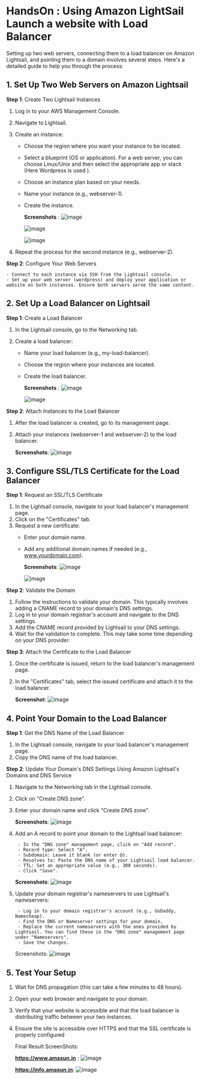 # HandsOn : Using Amazon LightSail Launch a website with Load Balancer

Setting up two web servers, connecting them to a load balancer on Amazon Lightsail, and pointing them to a domain involves several steps. 
Here's a detailed guide to help you through the process:

## 1. Set Up Two Web Servers on Amazon Lightsail

**Step 1**: Create Two Lightsail Instances

1. Log in to your AWS Management Console.
2. Navigate to Lightsail.
3. Create an instance:
   
    - Choose the region where you want your instance to be located.
    - Select a blueprint (OS or application). For a web server, you can choose Linux/Unix and then select the appropriate app or stack (Here Wordpress is used ).
    - Choose an instance plan based on your needs.
    - Name your instance (e.g., webserver-1).
    - Create the instance.

      **Screenshots** :
      ![image](https://github.com/AmalSunny992/AWS/assets/169422802/00c862c6-1a8c-49e4-a35f-8505aeab8967)
      
      ![image](https://github.com/AmalSunny992/AWS/assets/169422802/edcc3327-98e1-415f-86b5-31ec2a691324)
      
      ![image](https://github.com/AmalSunny992/AWS/assets/169422802/9557eaa8-e0be-499c-a263-1717e230e9b3)      

4. Repeat the process for the second instance (e.g., webserver-2).

**Step 2**: Configure Your Web Servers

    - Connect to each instance via SSH from the Lightsail console.
    - Set up your web server (wordpress) and deploy your application or website on both instances. Ensure both servers serve the same content.
  
## 2. Set Up a Load Balancer on Lightsail

**Step 1**: Create a Load Balancer

1. In the Lightsail console, go to the Networking tab.
2. Create a load balancer:
   
    - Name your load balancer (e.g., my-load-balancer).
    - Choose the region where your instances are located.
    - Create the load balancer.

      **Screenshots** :
      ![image](https://github.com/AmalSunny992/AWS/assets/169422802/0505ac29-6d81-4f70-a245-e30265512ff0)
      
      ![image](https://github.com/AmalSunny992/AWS/assets/169422802/3ef03fd1-80b1-4058-9364-6a2721a55d75)


**Step 2**: Attach Instances to the Load Balancer

1. After the load balancer is created, go to its management page.
2. Attach your instances (webserver-1 and webserver-2) to the load balancer.

   **Screenshots**:
   ![image](https://github.com/AmalSunny992/AWS/assets/169422802/4f5e17e6-b562-4a63-9615-5796adfab3c5)


## 3. Configure SSL/TLS Certificate for the Load Balancer

**Step 1**: Request an SSL/TLS Certificate
1. In the Lightsail console, navigate to your load balancer's management page.
2. Click on the "Certificates" tab.
3. Request a new certificate:
    - Enter your domain name.
    - Add any additional domain names if needed (e.g., www.yourdomain.com).

      **Screenshots**:
      ![image](https://github.com/AmalSunny992/AWS/assets/169422802/aa58073f-3f0a-4371-8c5c-424d133aa428)
      
      ![image](https://github.com/AmalSunny992/AWS/assets/169422802/5f1d4a2f-083c-43af-8e23-81fee22c53ff)

**Step 2**: Validate the Domain
1. Follow the instructions to validate your domain. This typically involves adding a CNAME record to your domain's DNS settings.
2. Log in to your domain registrar's account and navigate to the DNS settings.
3. Add the CNAME record provided by Lightsail to your DNS settings.
4. Wait for the validation to complete. This may take some time depending on your DNS provider.

**Step 3**: Attach the Certificate to the Load Balancer
1. Once the certificate is issued, return to the load balancer's management page.
2. In the "Certificates" tab, select the issued certificate and attach it to the load balancer.

   **Screenshot**:
   ![image](https://github.com/AmalSunny992/AWS/assets/169422802/4b20a559-964d-45d8-813f-9fcc51ef7225)


## 4. Point Your Domain to the Load Balancer

**Step 1**: Get the DNS Name of the Load Balancer
1. In the Lightsail console, navigate to your load balancer's management page.
2. Copy the DNS name of the load balancer.

**Step 2**: Update Your Domain's DNS Settings Using Amazon Lightsail's Domains and DNS Service
1. Navigate to the Networking tab in the Lightsail console.
2. Click on "Create DNS zone".
3. Enter your domain name and click "Create DNS zone".

   **Screenshots**:
   ![image](https://github.com/AmalSunny992/AWS/assets/169422802/47260df8-3d68-4944-bc55-75a15132d869)

5. Add an A record to point your domain to the Lightsail load balancer:
   
        - In the "DNS zone" management page, click on "Add record".
        - Record type: Select "A".
        - Subdomain: Leave it blank (or enter @).
        - Resolves to: Paste the DNS name of your Lightsail load balancer.
        - TTL: Set an appropriate value (e.g., 300 seconds).
        - Click "Save".

   **Screenshots**:
   ![image](https://github.com/AmalSunny992/AWS/assets/169422802/8b16ae49-ef48-4c27-9792-96cf29d6b2a3)

   
7. Update your domain registrar's nameservers to use Lightsail's nameservers:
   
        - Log in to your domain registrar's account (e.g., GoDaddy, Namecheap).
        - Find the DNS or Nameserver settings for your domain.
        - Replace the current nameservers with the ones provided by Lightsail. You can find these in the "DNS zone" management page under "Nameservers".
        - Save the changes.

   Screenshots:
      ![image](https://github.com/AmalSunny992/AWS/assets/169422802/f1e03da5-d89e-4fb2-84f3-8504892e7a13)


## 5. Test Your Setup
1. Wait for DNS propagation (this can take a few minutes to 48 hours).
2. Open your web browser and navigate to your domain.
3. Verify that your website is accessible and that the load balancer is distributing traffic between your two instances.
4. Ensure the site is accessible over HTTPS and that the SSL certificate is properly configured

   Final Result ScreenShots:
   
   **https://www.amasun.in** : 
   ![image](https://github.com/AmalSunny992/AWS/assets/169422802/11b00240-b308-470c-8070-f5aa4b3bbf0c)

   **https://info.amasun.in**:
   ![image](https://github.com/AmalSunny992/AWS/assets/169422802/0309b91d-e7f8-4296-bd70-1688ff195344)

    
   
